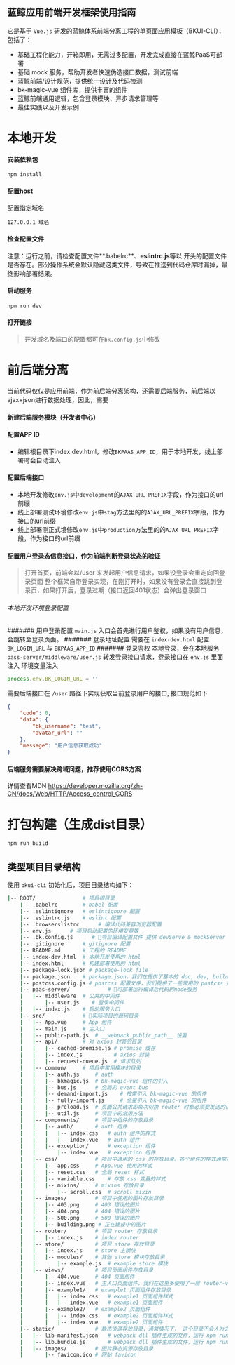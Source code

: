 蓝鲸应用前端开发框架使用指南
------------------------

它是基于 `Vue.js` 研发的蓝鲸体系前端分离工程的单页面应用模板（BKUI-CLI），包括了：

- 基础工程化能力，开箱即用，无需过多配置，开发完成直接在蓝鲸PaaS可部署
- 基础 mock 服务，帮助开发者快速伪造接口数据，测试前端
- 蓝鲸前端/设计规范，提供统一设计及代码检测
- bk-magic-vue 组件库，提供丰富的组件
- 蓝鲸前端通用逻辑，包含登录模块、异步请求管理等
- 最佳实践以及开发示例



# 本地开发

#### 安装依赖包
```
npm install
```

#### 配置host
配置指定域名
```
127.0.0.1 域名
```

#### 检查配置文件

注意：运行之前，请检查配置文件**.babelrc**、**eslintrc.js**等以.开头的配置文件是否存在。部分操作系统会默认隐藏这类文件，导致在推送到代码仓库时漏掉，最终影响部署结果。

#### 启动服务
```
npm run dev
```

#### 打开链接

> 开发域名及端口的配置都可在`bk.config.js`中修改

# 前后端分离
当前代码仅仅是应用前端，作为前后端分离架构，还需要后端服务，前后端以ajax+json进行数据处理，因此，需要

#### 新建后端服务模块（开发者中心）
#### 配置APP ID
- 编辑根目录下index.dev.html，修改`BKPAAS_APP_ID`，用于本地开发，线上部署时会自动注入

#### 配置后端接口
- 本地开发修改`env.js`中`development`的`AJAX_URL_PREFIX`字段，作为接口的url前缀
- 线上部署测试环境修改`env.js`中`stag`方法里的的`AJAX_URL_PREFIX`字段，作为接口的url前缀
- 线上部署测正式境修改`env.js`中`production`方法里的的`AJAX_URL_PREFIX`字段，作为接口的url前缀

#### 配置用户登录态信息接口，作为前端判断登录状态的验证
> 打开首页，前端会以/user 来发起用户信息请求，如果没登录会重定向回登录页面
> 整个框架自带登录实现，在刚打开时，如果没有登录会直接跳到登录页，如果打开后，登录过期（接口返回401状态）会弹出登录窗口
###### 本地开发环境登录配置
####### 用户登录配置
`main.js` 入口会首先进行用户鉴权，如果没有用户信息，会跳转至登录页面。
####### 登录地址配置
需要在 `index-dev.html` 配置  `BK_LOGIN_URL` 与 `BKPAAS_APP_ID`
####### 登录鉴权
本地登录，会在本地服务 `pass-server/middleware/user.js` 转发登录接口请求，登录接口在 `env.js` 里面注入  环境变量注入
```javascript
process.env.BK_LOGIN_URL = ''
```

需要后端接口在 `/user` 路径下实现获取当前登录用户的接口, 接口规范如下
```json
{
    "code": 0,
    "data": {
        "bk_username": "test",
        "avatar_url": ""
    },
    "message": "用户信息获取成功"
}
```

#### 后端服务需要解决跨域问题，推荐使用CORS方案
详情查看MDN https://developer.mozilla.org/zh-CN/docs/Web/HTTP/Access_control_CORS

# 打包构建（生成dist目录）
```
npm run build
```

## 类型项目目录结构

使用 `bkui-cli` 初始化后，项目目录结构如下：

```bash
|-- ROOT/               # 项目根目录
    |-- .babelrc        # babel 配置
    |-- .eslintignore   # eslintignore 配置
    |-- .eslintrc.js    # eslint 配置
    |-- .browserslistrc      # 编译代码兼容浏览器配置
    |-- env.js      # 项目启动配置的环境变量等
    |-- .bk.config.js      # 🌟项目编译配置文件 提供 devServe & mockServer &生产包功能集合
    |-- .gitignore      # gitignore 配置
    |-- README.md       # 工程的 README
    |-- index-dev.html  # 本地开发使用的 html
    |-- index.html      # 构建部署使用的 html
    |-- package-lock.json # package-lock file
    |-- package.json    # package.json，我们在提供了基本的 doc, dev, build 等 scripts，详细内容请参见文件
    |-- postcss.config.js # postcss 配置文件，我们提供了一些常用的 postcss 插件，详细内容请参见文件
    |-- paas-server/            # 🌟可部署运行编译后代码的node服务
    |   |-- middleware  # 公共的中间件
    |       |-- user.js    # 登录中间件
    |   |-- index.js    # 启动服务入口
    |-- src/            # 🌟实际项目的源码目录
    |   |-- App.vue     # App 组件
    |   |-- main.js     # 主入口
    |   |-- public-path.js  # __webpack_public_path__ 设置
    |   |-- api/        # 对 axios 封装的目录
    |   |   |-- cached-promise.js # promise 缓存
    |   |   |-- index.js          # axios 封装
    |   |   |-- request-queue.js  # 请求队列
    |   |-- common/     # 项目中常用模块的目录
    |   |   |-- auth.js     # auth
    |   |   |-- bkmagic.js  # bk-magic-vue 组件的引入
    |   |   |-- bus.js      # 全局的 event bus
    |   |   |-- demand-import.js    # 按需引入 bk-magic-vue 的组件
    |   |   |-- fully-import.js     # 全量引入 bk-magic-vue 的组件
    |   |   |-- preload.js  # 页面公共请求即每次切换 router 时都必须要发送的请求
    |   |   |-- util.js     # 项目中的常用方法
    |   |-- components/     # 项目中组件的存放目录
    |   |   |-- auth/       # auth 组件
    |   |   |   |-- index.css   # auth 组件的样式
    |   |   |   |-- index.vue   # auth 组件
    |   |   |-- exception/      # exception 组件
    |   |       |-- index.vue   # exception 组件
    |   |-- css/            # 项目中通用的 css 的存放目录。各个组件的样式通常在组件各自的目录里。
    |   |   |-- app.css     # App.vue 使用的样式
    |   |   |-- reset.css   # 全局 reset 样式
    |   |   |-- variable.css    # 存放 css 变量的样式
    |   |   |-- mixins/     # mixins 存放目录
    |   |       |-- scroll.css  # scroll mixin
    |   |-- images/         # 项目中使用的图片存放目录
    |   |   |-- 403.png     # 403 错误的图片
    |   |   |-- 404.png     # 404 错误的图片
    |   |   |-- 500.png     # 500 错误的图片
    |   |   |-- building.png # 正在建设中的图片
    |   |-- router/         # 项目 router 存放目录
    |   |   |-- index.js    # index router
    |   |-- store/          # 项目 store 存放目录
    |   |   |-- index.js    # store 主模块
    |   |   |-- modules/    # 其他 store 模块存放目录
    |   |       |-- example.js  # example store 模块
    |   |-- views/          # 项目页面组件存放目录
    |       |-- 404.vue     # 404 页面组件
    |       |-- index.vue   # 主入口页面组件，我们在这里多使用了一层 router-view 来承载，方便之后的扩展
    |       |-- example1/   # example1 页面组件存放目录
    |       |   |-- index.css   # example1 页面组件样式
    |       |   |-- index.vue   # example1 页面组件
    |       |-- example2/   # example2 页面组件
    |       |   |-- index.css   # example2 页面组件样式
    |       |   |-- index.vue   # example2 页面组件
    |-- static/             # 静态资源存放目录，通常情况下， 这个目录不会人为去改变
    |   |-- lib-manifest.json   # webpack dll 插件生成的文件，运行 npm run dll 或者 npm run build 会自动生成
    |   |-- lib.bundle.js       # webpack dll 插件生成的文件，运行 npm run dll 或者 npm run build 会自动生成
    |   |-- images/         # 图片静态资源存放目录
    |       |-- favicon.ico # 网站 favicon
```
